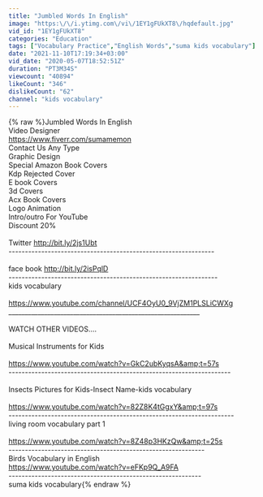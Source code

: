 ```yaml
---
title: "Jumbled Words In English"
image: "https:\/\/i.ytimg.com\/vi\/1EY1gFUkXT8\/hqdefault.jpg"
vid_id: "1EY1gFUkXT8"
categories: "Education"
tags: ["Vocabulary Practice","English Words","suma kids vocabulary"]
date: "2021-11-10T17:19:34+03:00"
vid_date: "2020-05-07T18:52:51Z"
duration: "PT3M34S"
viewcount: "40894"
likeCount: "346"
dislikeCount: "62"
channel: "kids vocabulary"
---
```

{% raw %}Jumbled Words In English <br />Video Designer<br /><a rel="nofollow" target="blank" href="https://www.fiverr.com/sumamemon">https://www.fiverr.com/sumamemon</a><br />Contact Us Any Type<br />Graphic Design<br />Special Amazon Book Covers<br />Kdp Rejected Cover<br />E book Covers<br />3d Covers<br />Acx Book Covers<br />Logo Animation<br />Intro/outro For YouTube <br />Discount 20%<br /><br />Twitter       <a rel="nofollow" target="blank" href="http://bit.ly/2js1Ubt">http://bit.ly/2js1Ubt</a><br />---------------------------------------------------------------<br /><br />face book   <a rel="nofollow" target="blank" href="http://bit.ly/2isPqlD">http://bit.ly/2isPqlD</a><br />----------------------------------------------------------------<br />kids vocabulary<br /><br /><a rel="nofollow" target="blank" href="https://www.youtube.com/channel/UCF4OyU0_9VjZM1PLSLiCWXg">https://www.youtube.com/channel/UCF4OyU0_9VjZM1PLSLiCWXg</a><br />___________________________________________________________<br /><br />WATCH OTHER VIDEOS....<br /><br />Musical Instruments for Kids <br /><br /><a rel="nofollow" target="blank" href="https://www.youtube.com/watch?v=GkC2ubKyqsA&amp;t=57s">https://www.youtube.com/watch?v=GkC2ubKyqsA&amp;t=57s</a><br />--------------------------------------------------------------------<br /><br />Insects Pictures for Kids-Insect Name-kids vocabulary<br /><br /><a rel="nofollow" target="blank" href="https://www.youtube.com/watch?v=82Z8K4tGgxY&amp;t=97s">https://www.youtube.com/watch?v=82Z8K4tGgxY&amp;t=97s</a><br />---------------------------------------------------------------------<br />living room vocabulary part 1<br /><br /><a rel="nofollow" target="blank" href="https://www.youtube.com/watch?v=8Z48p3HKzQw&amp;t=25s">https://www.youtube.com/watch?v=8Z48p3HKzQw&amp;t=25s</a><br />------------------------------------------------------------<br />Birds Vocabulary in English<br /><a rel="nofollow" target="blank" href="https://www.youtube.com/watch?v=eFKp9Q_A9FA">https://www.youtube.com/watch?v=eFKp9Q_A9FA</a><br />-----------------------------------------------------------<br />suma kids vocabulary{% endraw %}
